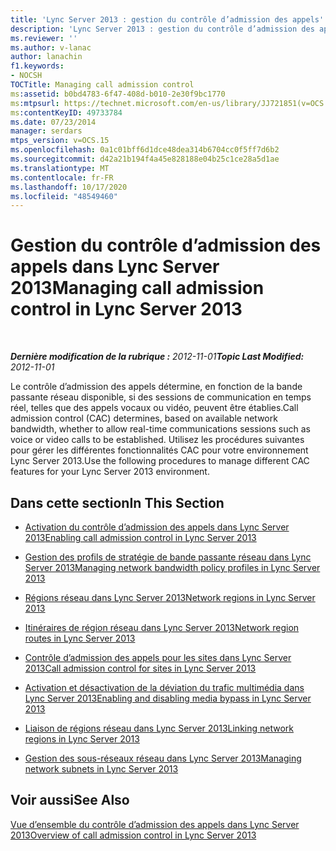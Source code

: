 ```yaml
---
title: 'Lync Server 2013 : gestion du contrôle d’admission des appels'
description: 'Lync Server 2013 : gestion du contrôle d’admission des appels.'
ms.reviewer: ''
ms.author: v-lanac
author: lanachin
f1.keywords:
- NOCSH
TOCTitle: Managing call admission control
ms:assetid: b0bd4783-6f47-408d-b010-2e30f9bc1770
ms:mtpsurl: https://technet.microsoft.com/en-us/library/JJ721851(v=OCS.15)
ms:contentKeyID: 49733784
ms.date: 07/23/2014
manager: serdars
mtps_version: v=OCS.15
ms.openlocfilehash: 0a1c01bff6d1dce48dea314b6704cc0f5ff7d6b2
ms.sourcegitcommit: d42a21b194f4a45e828188e04b25c1ce28a5d1ae
ms.translationtype: MT
ms.contentlocale: fr-FR
ms.lasthandoff: 10/17/2020
ms.locfileid: "48549460"
---
```

# <a name="managing-call-admission-control-in-lync-server-2013"></a><span data-ttu-id="23069-103">Gestion du contrôle d’admission des appels dans Lync Server 2013</span><span class="sxs-lookup"><span data-stu-id="23069-103">Managing call admission control in Lync Server 2013</span></span>

<div data-xmlns="http://www.w3.org/1999/xhtml">

<div class="topic" data-xmlns="http://www.w3.org/1999/xhtml" data-msxsl="urn:schemas-microsoft-com:xslt" data-cs="https://msdn.microsoft.com/">

<div data-asp="https://msdn2.microsoft.com/asp">



</div>

<div id="mainSection">

<div id="mainBody">

<span> </span>

<span data-ttu-id="23069-104">_**Dernière modification de la rubrique :** 2012-11-01_</span><span class="sxs-lookup"><span data-stu-id="23069-104">_**Topic Last Modified:** 2012-11-01_</span></span>

<span data-ttu-id="23069-105">Le contrôle d’admission des appels détermine, en fonction de la bande passante réseau disponible, si des sessions de communication en temps réel, telles que des appels vocaux ou vidéo, peuvent être établies.</span><span class="sxs-lookup"><span data-stu-id="23069-105">Call admission control (CAC) determines, based on available network bandwidth, whether to allow real-time communications sessions such as voice or video calls to be established.</span></span> <span data-ttu-id="23069-106">Utilisez les procédures suivantes pour gérer les différentes fonctionnalités CAC pour votre environnement Lync Server 2013.</span><span class="sxs-lookup"><span data-stu-id="23069-106">Use the following procedures to manage different CAC features for your Lync Server 2013 environment.</span></span>

<div>

## <a name="in-this-section"></a><span data-ttu-id="23069-107">Dans cette section</span><span class="sxs-lookup"><span data-stu-id="23069-107">In This Section</span></span>

  - [<span data-ttu-id="23069-108">Activation du contrôle d’admission des appels dans Lync Server 2013</span><span class="sxs-lookup"><span data-stu-id="23069-108">Enabling call admission control in Lync Server 2013</span></span>](lync-server-2013-enabling-call-admission-control.md)

  - [<span data-ttu-id="23069-109">Gestion des profils de stratégie de bande passante réseau dans Lync Server 2013</span><span class="sxs-lookup"><span data-stu-id="23069-109">Managing network bandwidth policy profiles in Lync Server 2013</span></span>](lync-server-2013-managing-network-bandwidth-policy-profiles.md)

  - [<span data-ttu-id="23069-110">Régions réseau dans Lync Server 2013</span><span class="sxs-lookup"><span data-stu-id="23069-110">Network regions in Lync Server 2013</span></span>](lync-server-2013-network-regions.md)

  - [<span data-ttu-id="23069-111">Itinéraires de région réseau dans Lync Server 2013</span><span class="sxs-lookup"><span data-stu-id="23069-111">Network region routes in Lync Server 2013</span></span>](lync-server-2013-network-region-routes.md)

  - [<span data-ttu-id="23069-112">Contrôle d’admission des appels pour les sites dans Lync Server 2013</span><span class="sxs-lookup"><span data-stu-id="23069-112">Call admission control for sites in Lync Server 2013</span></span>](lync-server-2013-call-admission-control-for-sites.md)

  - [<span data-ttu-id="23069-113">Activation et désactivation de la déviation du trafic multimédia dans Lync Server 2013</span><span class="sxs-lookup"><span data-stu-id="23069-113">Enabling and disabling media bypass in Lync Server 2013</span></span>](lync-server-2013-enabling-and-disabling-media-bypass.md)

  - [<span data-ttu-id="23069-114">Liaison de régions réseau dans Lync Server 2013</span><span class="sxs-lookup"><span data-stu-id="23069-114">Linking network regions in Lync Server 2013</span></span>](lync-server-2013-linking-network-regions.md)

  - [<span data-ttu-id="23069-115">Gestion des sous-réseaux réseau dans Lync Server 2013</span><span class="sxs-lookup"><span data-stu-id="23069-115">Managing network subnets in Lync Server 2013</span></span>](lync-server-2013-managing-network-subnets.md)

</div>

<div>

## <a name="see-also"></a><span data-ttu-id="23069-116">Voir aussi</span><span class="sxs-lookup"><span data-stu-id="23069-116">See Also</span></span>


[<span data-ttu-id="23069-117">Vue d’ensemble du contrôle d’admission des appels dans Lync Server 2013</span><span class="sxs-lookup"><span data-stu-id="23069-117">Overview of call admission control in Lync Server 2013</span></span>](lync-server-2013-overview-of-call-admission-control.md)  
  

</div>

</div>

<span> </span>

</div>

</div>

</div>

